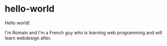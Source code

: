 # hello-world

Hello world! 

I'm Romain and I'm a French guy who is learning web programming and will learn webdesign after.
